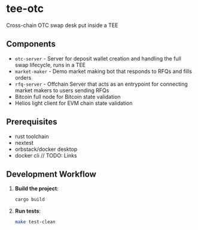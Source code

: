 # tee-otc
Cross-chain OTC swap desk put inside a TEE

## Components

- `otc-server` - Server for deposit wallet creation and handling the full swap lifecycle, runs in a TEE
- `market-maker` - Demo market making bot that responds to RFQs and fills orders
- `rfq-server` - Offchain Server that acts as an entrypoint for connecting market makers to users sending RFQs
- Bitcoin full node for Bitcoin state validation
- Helios light client for EVM chain state validation

## Prerequisites

- rust toolchain
- nextest
- orbstack/docker desktop
- docker cli
  // TODO: Links

## Development Workflow

1. **Build the project**:

   ```bash
   cargo build
   ```

2. **Run tests**:
   ```bash
   make test-clean
   ```
